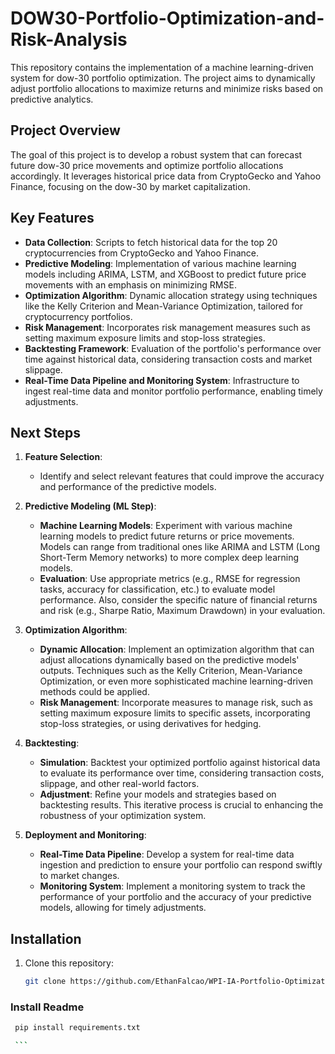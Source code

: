 # DOW30-Portfolio-Optimization-and-Risk-Analysis

This repository contains the implementation of a machine learning-driven system for dow-30  portfolio optimization. The project aims to dynamically adjust portfolio allocations to maximize returns and minimize risks based on predictive analytics.

## Project Overview

The goal of this project is to develop a robust system that can forecast future dow-30 price movements and optimize portfolio allocations accordingly. It leverages historical price data from CryptoGecko and Yahoo Finance, focusing on the dow-30 by market capitalization.

## Key Features

- **Data Collection**: Scripts to fetch historical data for the top 20 cryptocurrencies from CryptoGecko and Yahoo Finance.
- **Predictive Modeling**: Implementation of various machine learning models including ARIMA, LSTM, and XGBoost to predict future price movements with an emphasis on minimizing RMSE.
- **Optimization Algorithm**: Dynamic allocation strategy using techniques like the Kelly Criterion and Mean-Variance Optimization, tailored for cryptocurrency portfolios.
- **Risk Management**: Incorporates risk management measures such as setting maximum exposure limits and stop-loss strategies.
- **Backtesting Framework**: Evaluation of the portfolio's performance over time against historical data, considering transaction costs and market slippage.
- **Real-Time Data Pipeline and Monitoring System**: Infrastructure to ingest real-time data and monitor portfolio performance, enabling timely adjustments.

## Next Steps

1. **Feature Selection**:
   - Identify and select relevant features that could improve the accuracy and performance of the predictive models.
   
2. **Predictive Modeling (ML Step)**:
   - **Machine Learning Models**: Experiment with various machine learning models to predict future returns or price movements. Models can range from traditional ones like ARIMA and LSTM (Long Short-Term Memory networks) to more complex deep learning models.
   - **Evaluation**: Use appropriate metrics (e.g., RMSE for regression tasks, accuracy for classification, etc.) to evaluate model performance. Also, consider the specific nature of financial returns and risk (e.g., Sharpe Ratio, Maximum Drawdown) in your evaluation.
   
3. **Optimization Algorithm**:
   - **Dynamic Allocation**: Implement an optimization algorithm that can adjust allocations dynamically based on the predictive models' outputs. Techniques such as the Kelly Criterion, Mean-Variance Optimization, or even more sophisticated machine learning-driven methods could be applied.
   - **Risk Management**: Incorporate measures to manage risk, such as setting maximum exposure limits to specific assets, incorporating stop-loss strategies, or using derivatives for hedging.
   
4. **Backtesting**:
   - **Simulation**: Backtest your optimized portfolio against historical data to evaluate its performance over time, considering transaction costs, slippage, and other real-world factors.
   - **Adjustment**: Refine your models and strategies based on backtesting results. This iterative process is crucial to enhancing the robustness of your optimization system.
   
5. **Deployment and Monitoring**:
   - **Real-Time Data Pipeline**: Develop a system for real-time data ingestion and prediction to ensure your portfolio can respond swiftly to market changes.
   - **Monitoring System**: Implement a monitoring system to track the performance of your portfolio and the accuracy of your predictive models, allowing for timely adjustments.



## Installation

1. Clone this repository:
    ```bash
    git clone https://github.com/EthanFalcao/WPI-IA-Portfolio-Optimization-and-Risk-Analysis.git
    ```
### Install Readme

   ```bash
    pip install requirements.txt

    ```


